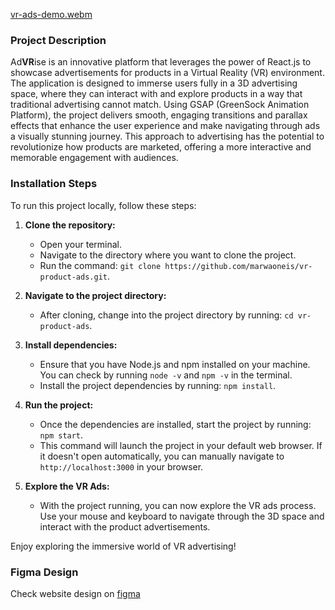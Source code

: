 [vr-ads-demo.webm](https://github.com/marwaoneis/vr-product-ads/assets/110203332/d0823034-c61a-446b-9c6b-936a162177e9)

### Project Description

Ad**VR**ise is an innovative platform that leverages the power of React.js to showcase advertisements for products in a Virtual Reality (VR) environment. The application is designed to immerse users fully in a 3D advertising space, where they can interact with and explore products in a way that traditional advertising cannot match. Using GSAP (GreenSock Animation Platform), the project delivers smooth, engaging transitions and parallax effects that enhance the user experience and make navigating through ads a visually stunning journey. This approach to advertising has the potential to revolutionize how products are marketed, offering a more interactive and memorable engagement with audiences.

### Installation Steps

To run this project locally, follow these steps:

1. **Clone the repository:**

   - Open your terminal.
   - Navigate to the directory where you want to clone the project.
   - Run the command: `git clone https://github.com/marwaoneis/vr-product-ads.git`.

2. **Navigate to the project directory:**

   - After cloning, change into the project directory by running: `cd vr-product-ads`.

3. **Install dependencies:**

   - Ensure that you have Node.js and npm installed on your machine. You can check by running `node -v` and `npm -v` in the terminal.
   - Install the project dependencies by running: `npm install`.

4. **Run the project:**

   - Once the dependencies are installed, start the project by running: `npm start`.
   - This command will launch the project in your default web browser. If it doesn't open automatically, you can manually navigate to `http://localhost:3000` in your browser.

5. **Explore the VR Ads:**
   - With the project running, you can now explore the VR ads process. Use your mouse and keyboard to navigate through the 3D space and interact with the product advertisements.

Enjoy exploring the immersive world of VR advertising!

### Figma Design

Check website design on [figma](https://www.figma.com/file/LSrdSzedQbRTYOmQOYKGsU/VR-ADS?type=design&node-id=0-1&mode=design&t=S5A51pkYMiCa9FgA-0)

